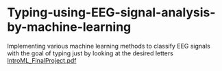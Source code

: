 # Typing-using-EEG-signal-analysis-by-machine-learning
Implementing various machine learning methods to classify EEG signals with the goal of typing just by looking at the desired letters
[IntroML_FinalProject.pdf](https://github.com/Mobin-Seyedmohammadi/Typing-using-EEG-signal-analysis-by-machine-learning/files/10697736/IntroML_FinalProject.pdf)
